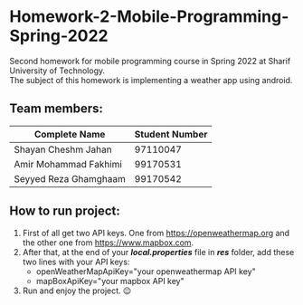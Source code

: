 # Homework-2-Mobile-Programming-Spring-2022
Second homework for mobile programming course in Spring 2022 at Sharif University of Technology.  
The subject of this homework is implementing a weather app using android.
## Team members:
|Complete Name|Student Number|
| ----------- | ----------- |
| Shayan Cheshm Jahan | 97110047 |
| Amir Mohammad Fakhimi | 99170531 |
| Seyyed Reza Ghamghaam | 99170542 |

## How to run project:
1. First of all get two API keys. One from https://openweathermap.org and the other one from https://www.mapbox.com.
2. After that, at the end of your ***local.properties*** file in ***res*** folder, add these two lines with your API keys:
    + openWeatherMapApiKey="your openweathermap API key"
    + mapBoxApiKey="your mapbox API key"
3. Run and enjoy the project. 😉
